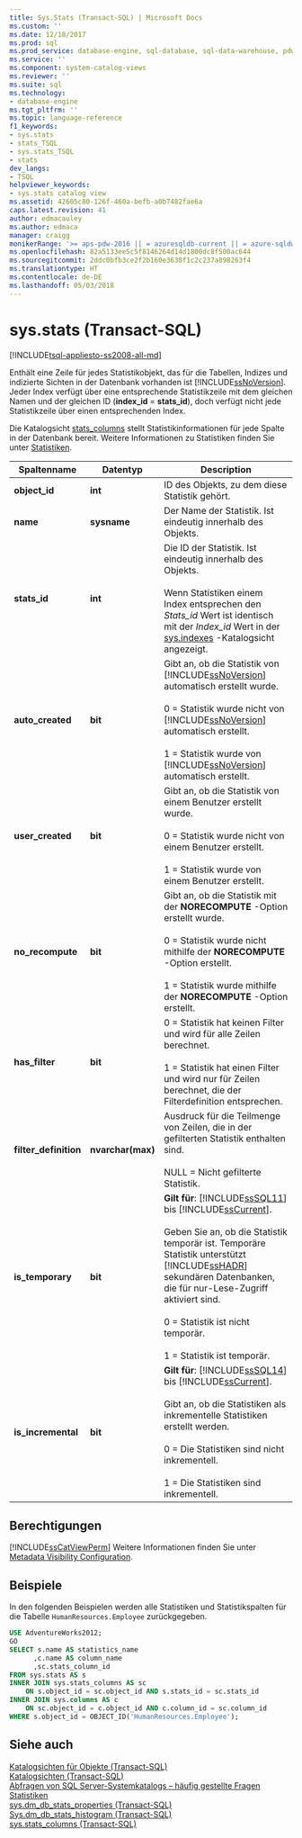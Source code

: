 ```yaml
---
title: Sys.Stats (Transact-SQL) | Microsoft Docs
ms.custom: ''
ms.date: 12/18/2017
ms.prod: sql
ms.prod_service: database-engine, sql-database, sql-data-warehouse, pdw
ms.service: ''
ms.component: system-catalog-views
ms.reviewer: ''
ms.suite: sql
ms.technology:
- database-engine
ms.tgt_pltfrm: ''
ms.topic: language-reference
f1_keywords:
- sys.stats
- stats_TSQL
- sys.stats_TSQL
- stats
dev_langs:
- TSQL
helpviewer_keywords:
- sys.stats catalog view
ms.assetid: 42605c80-126f-460a-befb-a0b7482fae6a
caps.latest.revision: 41
author: edmacauley
ms.author: edmaca
manager: craigg
monikerRange: '>= aps-pdw-2016 || = azuresqldb-current || = azure-sqldw-latest || >= sql-server-2016 || = sqlallproducts-allversions'
ms.openlocfilehash: 82a5133ee5c5f8146264d14d1800dc8f500ac644
ms.sourcegitcommit: 2ddc0bfb3ce2f2b160e3638f1c2c237a898263f4
ms.translationtype: HT
ms.contentlocale: de-DE
ms.lasthandoff: 05/03/2018
---
```

# <a name="sysstats-transact-sql"></a>sys.stats (Transact-SQL)
[!INCLUDE[tsql-appliesto-ss2008-all-md](../../includes/tsql-appliesto-ss2008-all-md.md)]

  Enthält eine Zeile für jedes Statistikobjekt, das für die Tabellen, Indizes und indizierte Sichten in der Datenbank vorhanden ist [!INCLUDE[ssNoVersion](../../includes/ssnoversion-md.md)]. Jeder Index verfügt über eine entsprechende Statistikzeile mit dem gleichen Namen und der gleichen ID (**index_id** = **stats_id**), doch verfügt nicht jede Statistikzeile über einen entsprechenden Index.  
  
 Die Katalogsicht [stats_columns](../../relational-databases/system-catalog-views/sys-stats-columns-transact-sql.md) stellt Statistikinformationen für jede Spalte in der Datenbank bereit. Weitere Informationen zu Statistiken finden Sie unter [Statistiken](../../relational-databases/statistics/statistics.md).  
  
|Spaltenname|Datentyp|Description|  
|-----------------|---------------|-----------------|  
|**object_id**|**int**|ID des Objekts, zu dem diese Statistik gehört.|  
|**name**|**sysname**|Der Name der Statistik. Ist eindeutig innerhalb des Objekts.|  
|**stats_id**|**int**|Die ID der Statistik. Ist eindeutig innerhalb des Objekts.<br /><br />Wenn Statistiken einem Index entsprechen den *Stats_id* Wert ist identisch mit der *Index_id* Wert in der [sys.indexes](../../relational-databases/system-catalog-views/sys-indexes-transact-sql.md) -Katalogsicht angezeigt.|  
|**auto_created**|**bit**|Gibt an, ob die Statistik von [!INCLUDE[ssNoVersion](../../includes/ssnoversion-md.md)] automatisch erstellt wurde.<br /><br /> 0 = Statistik wurde nicht von [!INCLUDE[ssNoVersion](../../includes/ssnoversion-md.md)] automatisch erstellt.<br /><br /> 1 = Statistik wurde von [!INCLUDE[ssNoVersion](../../includes/ssnoversion-md.md)] automatisch erstellt.|  
|**user_created**|**bit**|Gibt an, ob die Statistik von einem Benutzer erstellt wurde.<br /><br /> 0 = Statistik wurde nicht von einem Benutzer erstellt.<br /><br /> 1 = Statistik wurde von einem Benutzer erstellt.|  
|**no_recompute**|**bit**|Gibt an, ob die Statistik mit der **NORECOMPUTE** -Option erstellt wurde.<br /><br /> 0 = Statistik wurde nicht mithilfe der **NORECOMPUTE** -Option erstellt.<br /><br /> 1 = Statistik wurde mithilfe der **NORECOMPUTE** -Option erstellt.|  
|**has_filter**|**bit**|0 = Statistik hat keinen Filter und wird für alle Zeilen berechnet.<br /><br /> 1 = Statistik hat einen Filter und wird nur für Zeilen berechnet, die der Filterdefinition entsprechen.|  
|**filter_definition**|**nvarchar(max)**|Ausdruck für die Teilmenge von Zeilen, die in der gefilterten Statistik enthalten sind.<br /><br /> NULL = Nicht gefilterte Statistik.|  
|**is_temporary**|**bit**|**Gilt für**: [!INCLUDE[ssSQL11](../../includes/sssql11-md.md)] bis [!INCLUDE[ssCurrent](../../includes/sscurrent-md.md)].<br /><br /> Geben Sie an, ob die Statistik temporär ist. Temporäre Statistik unterstützt [!INCLUDE[ssHADR](../../includes/sshadr-md.md)] sekundären Datenbanken, die für nur-Lese-Zugriff aktiviert sind.<br /><br /> 0 = Statistik ist nicht temporär.<br /><br /> 1 = Statistik ist temporär.|  
|**is_incremental**|**bit**|**Gilt für**: [!INCLUDE[ssSQL14](../../includes/sssql14-md.md)] bis [!INCLUDE[ssCurrent](../../includes/sscurrent-md.md)].<br /><br /> Gibt an, ob die Statistiken als inkrementelle Statistiken erstellt werden.<br /><br /> 0 = Die Statistiken sind nicht inkrementell.<br /><br /> 1 = Die Statistiken sind inkrementell.|  
  
## <a name="permissions"></a>Berechtigungen  
 [!INCLUDE[ssCatViewPerm](../../includes/sscatviewperm-md.md)] Weitere Informationen finden Sie unter [Metadata Visibility Configuration](../../relational-databases/security/metadata-visibility-configuration.md).  
  
## <a name="examples"></a>Beispiele  
 In den folgenden Beispielen werden alle Statistiken und Statistikspalten für die Tabelle `HumanResources.Employee` zurückgegeben.  
  
```sql  
USE AdventureWorks2012;  
GO  
SELECT s.name AS statistics_name  
      ,c.name AS column_name  
      ,sc.stats_column_id  
FROM sys.stats AS s  
INNER JOIN sys.stats_columns AS sc   
    ON s.object_id = sc.object_id AND s.stats_id = sc.stats_id  
INNER JOIN sys.columns AS c   
    ON sc.object_id = c.object_id AND c.column_id = sc.column_id  
WHERE s.object_id = OBJECT_ID('HumanResources.Employee');  
```  
  
## <a name="see-also"></a>Siehe auch  
 [Katalogsichten für Objekte &#40;Transact-SQL&#41;](../../relational-databases/system-catalog-views/object-catalog-views-transact-sql.md)   
 [Katalogsichten &#40;Transact-SQL&#41;](../../relational-databases/system-catalog-views/catalog-views-transact-sql.md)   
 [Abfragen von SQL Server-Systemkatalogs – häufig gestellte Fragen](../../relational-databases/system-catalog-views/querying-the-sql-server-system-catalog-faq.md)   
 [Statistiken](../../relational-databases/statistics/statistics.md)    
 [sys.dm_db_stats_properties (Transact-SQL)](../../relational-databases/system-dynamic-management-views/sys-dm-db-stats-properties-transact-sql.md)   
 [Sys.dm_db_stats_histogram &#40;Transact-SQL&#41;](../../relational-databases/system-dynamic-management-views/sys-dm-db-stats-histogram-transact-sql.md)   
 [sys.stats_columns (Transact-SQL)](../../relational-databases/system-catalog-views/sys-stats-columns-transact-sql.md)
 

 

